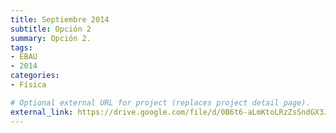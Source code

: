 ```yaml
---
title: Septiembre 2014
subtitle: Opción 2
summary: Opción 2.
tags:
- EBAU
- 2014
categories:
- Física

# Optional external URL for project (replaces project detail page).
external_link: https://drive.google.com/file/d/0B6t6-aLmKtoLRzZsSndGX3JTUUE/view
---
```

